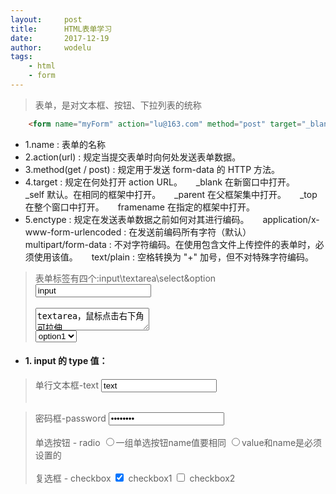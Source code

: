 ```yaml
---
layout:		post
title:		HTML表单学习
date:		2017-12-19
author:		wodelu
tags:
    - html 
    - form
---
```


> 表单，是对文本框、按钮、下拉列表的统称

```html
	<form name="myForm" action="lu@163.com" method="post" target="_blank" enctype="multipart/form-data"></form>
```

- 1.name : 表单的名称
- 2.action(url) : 规定当提交表单时向何处发送表单数据。
- 3.method(get / post) : 规定用于发送 form-data 的 HTTP 方法。
- 4.target : 规定在何处打开 action URL。
   &emsp; _blank	在新窗口中打开。
   &emsp; _self	默认。在相同的框架中打开。
   &emsp; _parent	在父框架集中打开。
   &emsp; _top	在整个窗口中打开。
   &emsp; framename	在指定的框架中打开。
- 5.enctype : 规定在发送表单数据之前如何对其进行编码。
	&emsp; application/x-www-form-urlencoded : 在发送前编码所有字符（默认）
	&emsp; multipart/form-data	: 不对字符编码。在使用包含文件上传控件的表单时，必须使用该值。
	&emsp; text/plain : 空格转换为 "+" 加号，但不对特殊字符编码。

> 表单标签有四个:input\textarea\select&option 
	<br>
	<input value="input"><br><br>
	<textarea>textarea，鼠标点击右下角可拉伸</textarea><br>
	<select>
		<option>option1</option>
		<option>option2</option>
	</select><br>

- #### 1. input 的 type 值：

> 单行文本框-text
	<input type="text" value="text"><br><br>

> 密码框-password
	<input type="password" value="password"><br><br>
> 单选按钮 - radio
	<input type="radio" name="danxuan" value="val1">一组单选按钮name值要相同
	<input type="radio" name= "danxuan" value="val2">value和name是必须设置的
	<br><br>
> 复选框 - checkbox
	<input type="checkbox" id="check1" checked>
		<label for="check1">checkbox1</label>
	<input type="checkbox" id="check2">
		<label for="check2">checkbox2</label><br>